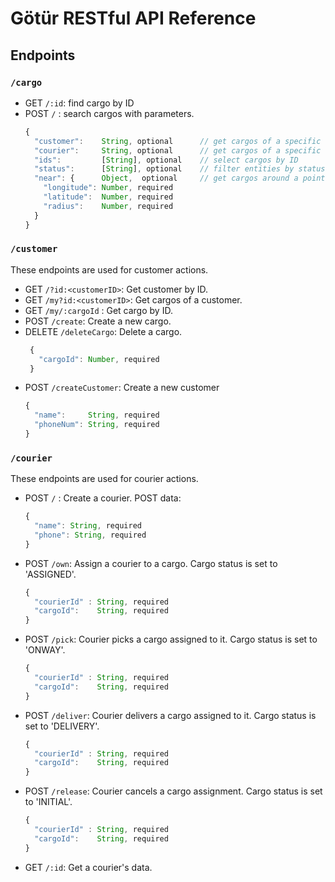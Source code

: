 # Götür RESTful API Reference

## Endpoints

### `/cargo`
  * GET `/:id`: find cargo by ID
  * POST `/` : search cargos with parameters.
    ```javascript
    {
      "customer":    String, optional      // get cargos of a specific customer
      "courier":     String, optional      // get cargos of a specific courier
      "ids":         [String], optional    // select cargos by ID
      "status":      [String], optional    // filter entities by status
      "near": {      Object,  optional     // get cargos around a point
        "longitude": Number, required
        "latitude":  Number, required
        "radius":    Number, required
      }
    }
    ```
### `/customer`
These endpoints are used for customer actions.
  * GET `/?id:<customerID>`: Get customer by ID.
  * GET `/my?id:<customerID>`: Get cargos of a customer.
  * GET `/my/:cargoId` : Get cargo by ID.
  * POST `/create`: Create a new cargo.
  * DELETE `/deleteCargo`: Delete a cargo.
    ```javascript
     { 
       "cargoId": Number, required
     }
    ```
  * POST `/createCustomer`: Create a new customer
    ```javascript
    {
      "name":     String, required
      "phoneNum": String, required
    }
    ```
### `/courier`
These endpoints are used for courier actions.
  * POST `/` : Create a courier.
    POST data:
    ```javascript
    { 
      "name": String, required
      "phone": String, required
    }
    ```
  * POST `/own`: Assign a courier to a cargo. Cargo status is set to 'ASSIGNED'.
    ```javascript
    {
      "courierId" : String, required
      "cargoId":    String, required
    }
    ```
  * POST `/pick`: Courier picks a cargo assigned to it. Cargo status is set to 'ONWAY'.
    ```javascript
    {
      "courierId" : String, required
      "cargoId":    String, required
    }
    ```
  * POST `/deliver`: Courier delivers a cargo assigned to it. Cargo status is set to 'DELIVERY'.
    ```javascript
    {
      "courierId" : String, required
      "cargoId":    String, required
    }
    ```
  * POST `/release`: Courier cancels a cargo assignment. Cargo status is set to 'INITIAL'.
    ```javascript
    {
      "courierId" : String, required
      "cargoId":    String, required
    }
    ```
  * GET `/:id`: Get a courier's data.
